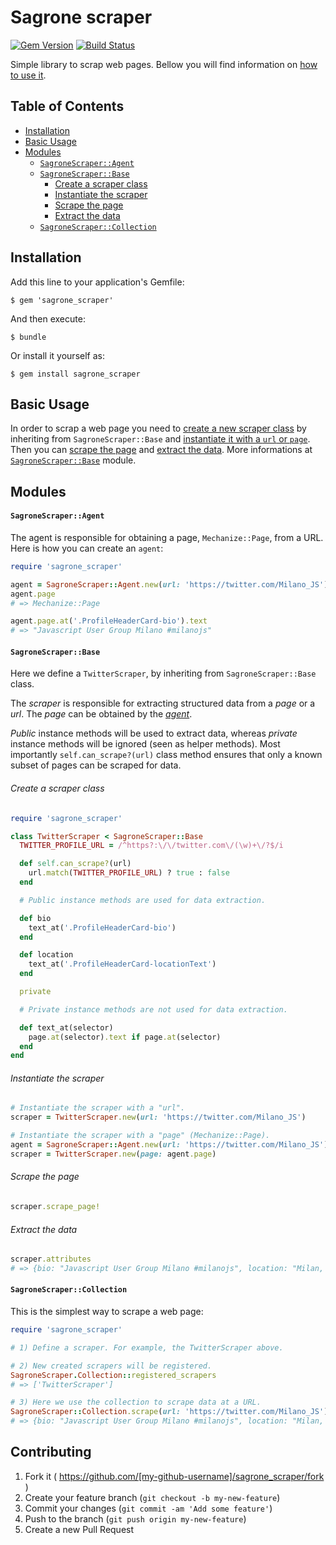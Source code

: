 # Sagrone scraper

[![Gem Version](https://badge.fury.io/rb/sagrone_scraper.svg)](http://badge.fury.io/rb/sagrone_scraper)
[![Build Status](https://travis-ci.org/Sagrone/scraper.svg?branch=master)](https://travis-ci.org/Sagrone/scraper)

Simple library to scrap web pages. Bellow you will find information on [how to use it](#basic-usage).

## Table of Contents

- [Installation](#installation)
- [Basic Usage](#basic-usage)
- [Modules](#modules)
  + [`SagroneScraper::Agent`](#sagronescraperagent)
  + [`SagroneScraper::Base`](#sagronescraperbase)
    * [Create a scraper class](#create-a-scraper-class)
    * [Instantiate the scraper](#instantiate-the-scraper)
    * [Scrape the page](#scrape-the-page)
    * [Extract the data](#extract-the-data)
  + [`SagroneScraper::Collection`](#sagronescrapercollection)

## Installation

Add this line to your application's Gemfile:

    $ gem 'sagrone_scraper'

And then execute:

    $ bundle

Or install it yourself as:

    $ gem install sagrone_scraper

## Basic Usage

In order to scrap a web page you need to [create a new scraper class](#create-a-scraper-class) by inheriting from `SagroneScraper::Base` and [instantiate it with a `url` or `page`](#instantiate-the-scraper). Then you can [scrape the page](#scrape-the-page) and [extract the data](#extract-the-data). More informations at [`SagroneScraper::Base`](#sagronescraperbase) module.

## Modules

#### `SagroneScraper::Agent`

The agent is responsible for obtaining a page, `Mechanize::Page`, from a URL. Here is how you can create an `agent`:

```ruby
require 'sagrone_scraper'

agent = SagroneScraper::Agent.new(url: 'https://twitter.com/Milano_JS')
agent.page
# => Mechanize::Page

agent.page.at('.ProfileHeaderCard-bio').text
# => "Javascript User Group Milano #milanojs"
```

#### `SagroneScraper::Base`

Here we define a `TwitterScraper`, by inheriting from `SagroneScraper::Base` class.

The _scraper_ is responsible for extracting structured data from a _page_ or a _url_. The _page_ can be obtained by the [_agent_](#sagronescraperagent).

_Public_ instance methods will be used to extract data, whereas _private_ instance methods will be ignored (seen as helper methods). Most importantly `self.can_scrape?(url)` class method ensures that only a known subset of pages can be scraped for data.

###### Create a scraper class

```ruby
require 'sagrone_scraper'

class TwitterScraper < SagroneScraper::Base
  TWITTER_PROFILE_URL = /^https?:\/\/twitter.com\/(\w)+\/?$/i

  def self.can_scrape?(url)
    url.match(TWITTER_PROFILE_URL) ? true : false
  end

  # Public instance methods are used for data extraction.

  def bio
    text_at('.ProfileHeaderCard-bio')
  end

  def location
    text_at('.ProfileHeaderCard-locationText')
  end

  private

  # Private instance methods are not used for data extraction.

  def text_at(selector)
    page.at(selector).text if page.at(selector)
  end
end
```

###### Instantiate the scraper

```ruby
# Instantiate the scraper with a "url".
scraper = TwitterScraper.new(url: 'https://twitter.com/Milano_JS')

# Instantiate the scraper with a "page" (Mechanize::Page).
agent = SagroneScraper::Agent.new(url: 'https://twitter.com/Milano_JS')
scraper = TwitterScraper.new(page: agent.page)
```

###### Scrape the page

```ruby
scraper.scrape_page!
```

###### Extract the data

```ruby
scraper.attributes
# => {bio: "Javascript User Group Milano #milanojs", location: "Milan, Italy"}
```

#### `SagroneScraper::Collection`

This is the simplest way to scrape a web page:

```ruby
require 'sagrone_scraper'

# 1) Define a scraper. For example, the TwitterScraper above.

# 2) New created scrapers will be registered.
SagroneScraper.Collection::registered_scrapers
# => ['TwitterScraper']

# 3) Here we use the collection to scrape data at a URL.
SagroneScraper::Collection.scrape(url: 'https://twitter.com/Milano_JS')
# => {bio: "Javascript User Group Milano #milanojs", location: "Milan, Italy"}
```

## Contributing

1. Fork it ( https://github.com/[my-github-username]/sagrone_scraper/fork )
2. Create your feature branch (`git checkout -b my-new-feature`)
3. Commit your changes (`git commit -am 'Add some feature'`)
4. Push to the branch (`git push origin my-new-feature`)
5. Create a new Pull Request
